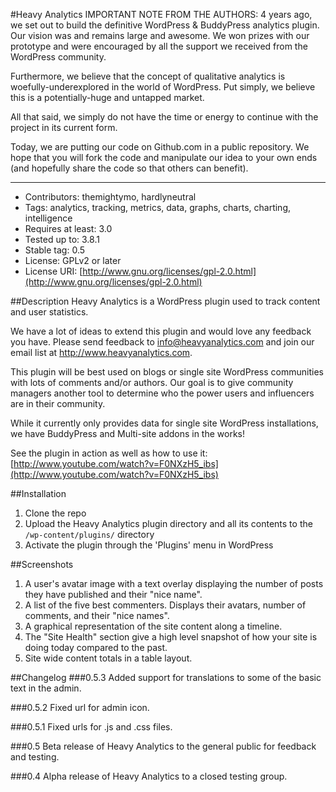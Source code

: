 #Heavy Analytics
IMPORTANT NOTE FROM THE AUTHORS: 4 years ago, we set out to build the definitive WordPress & BuddyPress analytics plugin. Our vision was and remains large and awesome. We won prizes with our prototype and were encouraged by all the support we received from the WordPress community.

Furthermore, we believe that the concept of qualitative analytics is woefully-underexplored in the world of WordPress. Put simply, we believe this is a potentially-huge and untapped market.

All that said, we simply do not have the time or energy to continue with the project in its current form.

Today, we are putting our code on Github.com in a public repository. We hope that you will fork the code and manipulate our idea to your own ends (and hopefully share the code so that others can benefit).

---
* Contributors: themightymo, hardlyneutral
* Tags: analytics, tracking, metrics, data, graphs, charts, charting, intelligence
* Requires at least: 3.0
* Tested up to: 3.8.1
* Stable tag: 0.5
* License: GPLv2 or later
* License URI: [http://www.gnu.org/licenses/gpl-2.0.html](http://www.gnu.org/licenses/gpl-2.0.html)

##Description
Heavy Analytics is a WordPress plugin used to track content and user statistics.  

We have a lot of ideas to extend this plugin and would love any feedback you have.  Please send feedback to info@heavyanalytics.com and join our email list at http://www.heavyanalytics.com.

This plugin will be best used on blogs or single site WordPress communities with lots of comments and/or authors.  Our goal is to give community managers another tool to determine who the power users and influencers are in their community.

While it currently only provides data for single site WordPress installations, we have BuddyPress and Multi-site addons in the works!

See the plugin in action as well as how to use it:
[http://www.youtube.com/watch?v=F0NXzH5_ibs](http://www.youtube.com/watch?v=F0NXzH5_ibs)

##Installation

1. Clone the repo
2. Upload the Heavy Analytics plugin directory and all its contents to the `/wp-content/plugins/` directory
3. Activate the plugin through the 'Plugins' menu in WordPress

##Screenshots

1. A user's avatar image with a text overlay displaying the number of posts they have published and their "nice name".
2. A list of the five best commenters. Displays their avatars, number of comments, and their "nice names".
3. A graphical representation of the site content along a timeline.
4. The "Site Health" section give a high level snapshot of how your site is doing today compared to the past.
5. Site wide content totals in a table layout.

##Changelog
###0.5.3
Added support for translations to some of the basic text in the admin.

###0.5.2
Fixed url for admin icon.

###0.5.1
Fixed urls for .js and .css files.

###0.5
Beta release of Heavy Analytics to the general public for feedback and testing.

###0.4
Alpha release of Heavy Analytics to a closed testing group.
